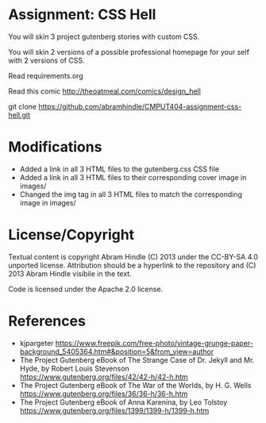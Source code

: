 Assignment: CSS Hell
====================

You will skin 3 project gutenberg stories with custom CSS.

You will skin 2 versions of a possible professional homepage for your
self with 2 versions of CSS.

Read requirements.org

Read this comic http://theoatmeal.com/comics/design_hell

git clone https://github.com/abramhindle/CMPUT404-assignment-css-hell.git

Modifications
=================
- Added a link in all 3 HTML files to the gutenberg.css CSS file
- Added a link in all 3 HTML files to their corresponding cover image in images/
- Changed the img tag in all 3 HTML files to match the corresponding image in images/

License/Copyright
=================

Textual content is copyright Abram Hindle (C) 2013 under the CC-BY-SA
4.0 unported license. Attribution should be a hyperlink to the
repository and (C) 2013 Abram Hindle visibile in the text.

Code is licensed under the Apache 2.0 license.

References
=================
- kjpargeter https://www.freepik.com/free-photo/vintage-grunge-paper-background_5405364.htm#&position=5&from_view=author
- The Project Gutenberg eBook of The Strange Case of Dr. Jekyll and Mr. Hyde, by Robert Louis Stevenson https://www.gutenberg.org/files/42/42-h/42-h.htm
- The Project Gutenberg eBook of The War of the Worlds, by H. G. Wells https://www.gutenberg.org/files/36/36-h/36-h.htm
- The Project Gutenberg eBook of Anna Karenina, by Leo Tolstoy https://www.gutenberg.org/files/1399/1399-h/1399-h.htm